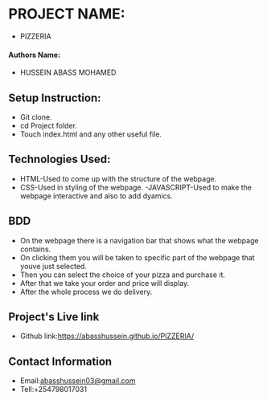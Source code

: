 # PROJECT NAME:
- PIZZERIA
#### Authors Name:
- HUSSEIN ABASS MOHAMED
## Setup Instruction:
- Git clone.
- cd Project folder.
- Touch index.html and any other useful file.
## Technologies Used:
- HTML-Used to come up with the structure of the webpage.
- CSS-Used in styling of the webpage.
-JAVASCRIPT-Used to make the webpage interactive and also to add dyamics.
## BDD
- On the webpage there is a navigation bar that shows what the webpage contains.
- On clicking them you will be taken to specific part of the webpage that youve just selected.
- Then you can select the choice of your pizza and purchase it.
- After that we take your order and price will display.
- After the whole process we do delivery.
## Project's Live link
- Github link:https://abasshussein.github.io/PIZZERIA/
## Contact Information
- Email:abasshussein03@gmail.com
- Tell:+254798017031
## 